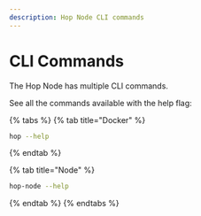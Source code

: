 ```yaml
---
description: Hop Node CLI commands
---
```


# CLI Commands

The Hop Node has multiple CLI commands.

See all the commands available with the help flag:

{% tabs %}
{% tab title="Docker" %}
```bash
hop --help
```
{% endtab %}

{% tab title="Node" %}
```bash
hop-node --help
```
{% endtab %}
{% endtabs %}
